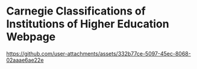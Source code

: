 # Carnegie Classifications of Institutions of Higher Education Webpage

https://github.com/user-attachments/assets/332b77ce-5097-45ec-8068-02aaae6ae22e



